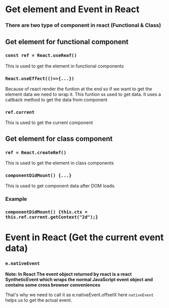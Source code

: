 # Get element and Event in React

### There are two type of component in react (Functional & Class)

## Get element for functional component

### `const ref = React.useReaf()`

This is used to get the element in functional components

### `React.useEffect(()=>{...})`

Because of react render the funtion at the end so if we want to get the element data we need to wrap it.
This funtion ss used to get data. It uses a callback method to get the data from component

### `ref.current`

This is used to get the current component

## Get element for class component

### `ref = React.createRef()`

This is used to get the element in class components

### `componentDidMount() {...}`

This is used to get component data after DOM loads.

### Example

### `componentDidMount() {this.ctx = this.ref.current.getContext("2d");}`

# Event in React (Get the current event data)

### `e.nativeEvent`

**Note: In React The event object returned by react is a react SyntheticEvent which wraps the** **normal JavaScript event object**
**and contains some cross browser conveniences**

That's why we need to call it as e.nativeEvent.offsetX
here `nativeEvent` helps us to get the actual event.
